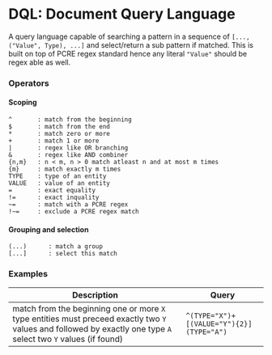 # DQL: Document Query Language

A query language capable of searching a pattern in a sequence of `[..., ("Value", Type), ...]` and select/return a sub pattern if matched. This is built on top of PCRE regex standard hence any literal `"Value"` should be regex able as well.

### Operators
#### Scoping
```
^       : match from the beginning
$       : match from the end
*       : match zero or more
+       : match 1 or more
|       : regex like OR branching
&       : regex like AND combiner
{n,m}   : n < m, n > 0 match atleast n and at most m times
{m}     : match exactly m times
TYPE    : type of an entity
VALUE   : value of an entity
=       : exact equality
!=      : exact inquality
~=      : match with a PCRE regex
!~=     : exclude a PCRE regex match 
```

#### Grouping and selection
```
(...)      : match a group
[...]      : select this match
```

### Examples
Description|Query
---|---
match from the beginning one or more `X` type entities must preceed exactly two `Y` values and followed by exactly one type `A` select two `Y` values (if found)|`^(TYPE="X")+[(VALUE="Y"){2}](TYPE="A")`

